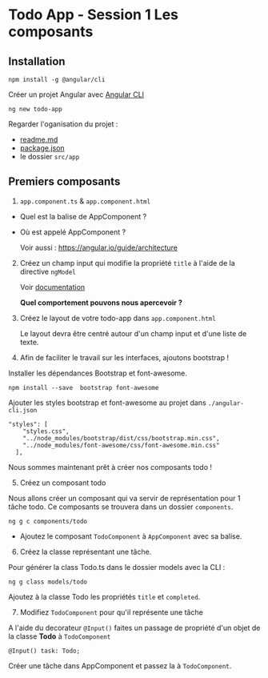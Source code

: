 # Todo App - Session 1 Les composants

## Installation

    npm install -g @angular/cli

Créer un projet Angular avec [Angular CLI](https://github.com/angular/angular-cli)

    ng new todo-app

Regarder l'oganisation du projet :

* [readme.md](./todo-app/readme.md)
* [package.json](./todo-app/package.json)
* le dossier `src/app`

## Premiers composants

1. `app.component.ts` & `app.component.html`

* Quel est la balise de AppComponent ?
* Où est appelé AppComponent ?

    Voir aussi : https://angular.io/guide/architecture

2. Créez un champ input qui modifie la propriété `title` à l'aide de la directive `ngModel` 

    Voir [documentation](https://angular.io/tutorial/toh-pt1#edit-the-hero)

    **Quel comportement pouvons nous apercevoir ?**

3. Créez le layout de votre todo-app dans `app.component.html`

    Le layout devra être centré autour d'un champ input et d'une liste de texte.

4. Afin de faciliter le travail sur les interfaces, ajoutons bootstrap !

Installer les dépendances Bootstrap et font-awesome.

    npm install --save  bootstrap font-awesome

Ajouter les styles bootstrap et font-awesome au projet dans `./angular-cli.json`

    "styles": [
        "styles.css",
        "../node_modules/bootstrap/dist/css/bootstrap.min.css",
        "../node_modules/font-awesome/css/font-awesome.min.css"
      ],

Nous sommes maintenant prêt à créer nos composants todo !

5. Créez un composant todo 

Nous allons créer un composant qui va servir de représentation pour 1 tâche todo. Ce composants se trouvera dans un dossier `components`.

    ng g c components/todo

- Ajoutez le composant `TodoComponent` à `AppComponent` avec sa balise.

6. Créez la classe représentant une tâche.

Pour générer la class Todo.ts dans le dossier models avec la CLI :

    ng g class models/todo

Ajoutez à la classe Todo les propriétés `title` et `completed`.

7. Modifiez `TodoComponent` pour qu'il représente une tâche 

A l'aide du decorateur `@Input()` faites un passage de propriété d'un objet de la classe **Todo** à `TodoComponent`

    @Input() task: Todo;

Créer une tâche dans AppComponent et passez la à `TodoComponent`.

    

<!-- Todo pipes  -->